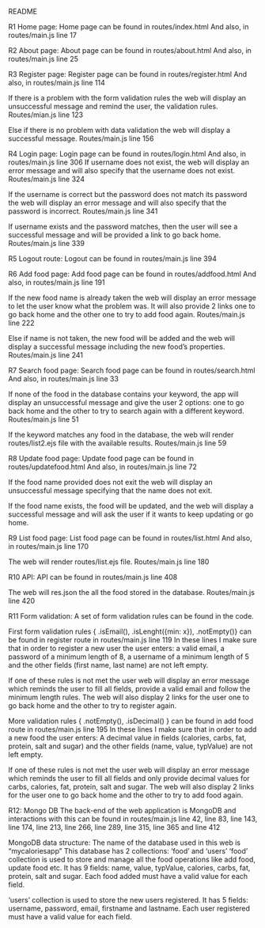 

README

R1 Home page:
Home page can be found in routes/index.html
And also, in routes/main.js line 17


R2 About page:
About page can be found in routes/about.html
And also, in routes/main.js line 25


R3 Register page:
Register page can be found in routes/register.html
And also, in routes/main.js line 114

If there is a problem with the form validation rules the web will display an unsuccessful message and remind the user, the validation rules. Routes/mian.js line 123

Else if there is no problem with data validation the web will display a successful message. Routes/main.js line 156


R4 Login page:
Login page can be found in routes/login.html
And also, in routes/main.js line 306
If username does not exist, the web will display an error message and will also specify that the username does not exist. Routes/main.js line 324

If the username is correct but the password does not match its password the web will display an error message and will also specify that the password is incorrect. Routes/main.js line 341

If username exists and the password matches, then the user will see a successful message and will be provided a link to go back home. Routes/main.js line 339


R5 Logout route:
Logout can be found in routes/main.js line 394


R6 Add food page:
Add food page can be found in routes/addfood.html
And also, in routes/main.js line 191

If the new food name is already taken the web will display an error message to let the user know what the problem was. It will also provide 2 links one to go back home and the other one to try to add food again. Routes/main.js line 222

Else if name is not taken, the new food will be added and the web will display a successful message including the new food’s properties. Routes/main.js line 241


R7 Search food page:
Search food page can be found in routes/search.html
And also, in routes/main.js line 33

If none of the food in the database contains your keyword, the app will display an unsuccessful message and give the user 2 options: one to go back home and the other to try to search again with a different keyword. Routes/main.js line 51

If the keyword matches any food in the database, the web will render routes/list2.ejs file with the available results. Routes/main.js line 59



R8 Update food page:
Update food page can be found in routes/updatefood.html
And also, in routes/main.js line 72

If the food name provided does not exit the web will display an unsuccessful message specifying that the name does not exit.

If the food name exists, the food will be updated, and the web will display a successful message and will ask the user if it wants to keep updating or go home. 



R9 List food page:
List food page can be found in routes/list.html
And also, in routes/main.js line 170

The web will render routes/list.ejs file. Routes/main.js line 180


R10 API:
API can be found in routes/main.js line 408

The web will res.json the all the food stored in the database. Routes/main.js line 420



R11 Form validation:
A set of form validation rules can be found in the code.

First form validation rules { .isEmail(), .isLenght({min: x}), .notEmpty()} can be found in register route in routes/main.js line 119
In these lines I make sure that in order to register a new user the user enters:
a valid email, a password of a minimum length of 8, a username of a minimum length of 5 and the other fields (first name, last name) are not left empty.

If one of these rules is not met the user web will display an error message which reminds the user to fill all fields, provide a valid email and follow the minimum length rules.
The web will also display 2 links for the user one to go back home and the other to try to register again.

 
More validation rules { .notEmpty(), .isDecimal() } can be found in add food route in routes/main.js line 195
In these lines I make sure that in order to add a new food the user enters:
A decimal value in fields (calories, carbs, fat, protein, salt and sugar) and the other fields (name, value, typValue) are not left empty.

If one of these rules is not met the user web will display an error message which reminds the user to fill all fields and only provide decimal values for carbs, calories, fat, protein, salt and sugar.
The web will also display 2 links for the user one to go back home and the other to try to add food again.



R12: Mongo DB
The back-end of the web application is MongoDB and interactions with this can be found in routes/main.js line 42, line 83, line 143, line 174, line 213, line 266, line 289, line 315, line 365 and line 412


MongoDB data structure:
The name of the database used in this web is “mycaloriesapp”
This database has 2 collections: ‘food’ and ‘users’
‘food’ collection is used to store and manage all the food operations like add food, update food etc.
It has 9 fields: name, value, typValue, calories, carbs, fat, protein, salt and sugar.
Each food added must have a valid value for each field.
 
‘users’ collection is used to store the new users registered.
It has 5 fields: username, password, email, firstname and lastname.
Each user registered must have a valid value for each field.
